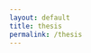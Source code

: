 ```yaml
---
layout: default
title: thesis
permalink: /thesis
---
```

<script>window.location = '/assets/pdf/undergraduate-thesis.pdf'</script>